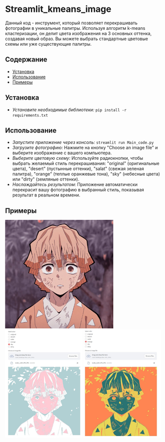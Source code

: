 # Streamlit_kmeans_image
Данный код -  инструмент, который позволяет перекрашивать фотографии в уникальные палитры.  Используя алгоритм k-means кластеризации, он делит цвета изображения на 3 основных оттенка, создавая  новый образ.  Вы можете выбрать стандартные цветовые схемы или уже существующие палитры.
## Содержание
* [Установка](#установка)  
* [Использование](#использование)  
* [Примеры](#примеры) 
## Установка
* *Установите  необходимые  библиотеки:*  `pip install -r requirements.txt` 
## Использование
* *Запустите  приложение через консоль:*  `streamlit run Main_code.py`
* *Загрузите  фотографию:*  Нажмите  на  кнопку  "Choose an image file"  и  выберите  изображение  с  вашего  компьютера.
* *Выберите  цветовую  схему:*  Используйте  радиокнопки,  чтобы  выбрать  желаемый  стиль  перекрашивания:  "original"  (оригинальные  цвета),  "desert"  (пустынные  оттенки),  "salat"  (свежая  зеленая  палитра),  "orange"  (теплые  оранжевые  тона),  "sky"  (небесные  цвета)  или  "dirty"  (земляные  оттенки).
* *Наслаждайтесь  результатом:*  Приложение автоматически  перекрасит вашу  фотографию  в  выбранный  стиль,  показывая  результат  в  реальном  времени.  
## Примеры

<img src="photo/original.jpg" width="350" height="350"> 
 
<img src="photo/version_1.jpg" width="250" height="350"> 

<img src="photo/version_2.jpg" width="250" height="350"> 
